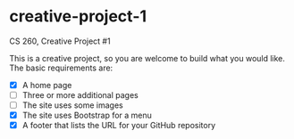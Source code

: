 # creative-project-1
CS 260, Creative Project #1

This is a creative project, so you are welcome to build what you would like. The basic requirements are:

- [x] A home page
- [ ] Three or more additional pages
- [ ] The site uses some images
- [x] The site uses Bootstrap for a menu
- [x] A footer that lists the URL for your GitHub repository